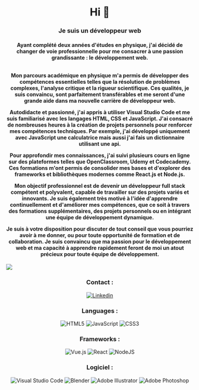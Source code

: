 <h1 align="center">Hi 👋</h1>

<h3 align="center">Je suis un développeur web</h3>
<h4 align="center"> Ayant complété deux années d'études en physique, j'ai décidé de changer de voie professionnelle pour me consacrer à une passion grandissante : le développement web.<br><br>

Mon parcours académique en physique m'a permis de développer des compétences essentielles telles que la résolution de problèmes complexes, l'analyse critique et la rigueur scientifique. Ces qualités, je suis convaincu, sont parfaitement transférables et me seront d'une grande aide dans ma nouvelle carrière de développeur web.

Autodidacte et passionné, j'ai appris à utiliser Visual Studio Code et me suis familiarisé avec les langages HTML, CSS et JavaScript. J'ai consacré de nombreuses heures à la création de projets personnels pour renforcer mes compétences techniques. Par exemple, j'ai développé uniquement avec JavaScript une calculatrice mais aussi j'ai fais un dictionnaire utilisant une api.

Pour approfondir mes connaissances, j'ai suivi plusieurs cours en ligne sur des plateformes telles que OpenClassroom, Udemy et Codecademy. Ces formations m'ont permis de consolider mes bases et d'explorer des frameworks et bibliothèques modernes comme React.js et Node.js.

Mon objectif professionnel est de devenir un développeur full stack compétent et polyvalent, capable de travailler sur des projets variés et innovants. Je suis également très motivé à l'idée d'apprendre continuellement et d'améliorer mes compétences, que ce soit à travers des formations supplémentaires, des projets personnels ou en intégrant une équipe de développement dynamique.

Je suis à votre disposition pour discuter de tout conseil que vous pourriez avoir à me donner, ou pour toute opportunité de formation et de collaboration. Je suis convaincu que ma passion pour le développement web et ma capacité à apprendre rapidement feront de moi un atout précieux pour toute équipe de développement.
</h4>
<a href="https://www.youtube.com/watch?v=dQw4w9WgXcQ"><img src="https://user-images.githubusercontent.com/73097560/115834477-dbab4500-a447-11eb-908a-139a6edaec5c.gif"></a>
<div align="center">

### Contact :

[![Linkedin](https://img.shields.io/badge/-LinkedIn-blue?style=for-the-badge&logo=Linkedin&logoColor=white)](https://www.linkedin.com/in/samy-meddad/)

### Languages :

![HTML5](https://img.shields.io/badge/html5-%23E34F26.svg?style=for-the-badge&logo=html5&logoColor=white)
![JavaScript](https://img.shields.io/badge/javascript-%23323330.svg?style=for-the-badge&logo=javascript&logoColor=%23F7DF1E)
![CSS3](https://img.shields.io/badge/css3-%231572B6.svg?style=for-the-badge&logo=css3&logoColor=white)

### Frameworks :

![Vue.js](https://img.shields.io/badge/vuejs-%2335495e.svg?style=for-the-badge&logo=vuedotjs&logoColor=%234FC08D)
![React](https://img.shields.io/badge/react-%2320232a.svg?style=for-the-badge&logo=react&logoColor=%2361DAFB)
![NodeJS](https://img.shields.io/badge/node.js-6DA55F?style=for-the-badge&logo=node.js&logoColor=white)

### Logiciel :

![Visual Studio Code](https://img.shields.io/badge/Visual%20Studio%20Code-0078d7.svg?style=for-the-badge&logo=visual-studio-code&logoColor=white)
![Blender](https://img.shields.io/badge/blender-%23F5792A.svg?style=for-the-badge&logo=blender&logoColor=white)
![Adobe Illustrator](https://img.shields.io/badge/adobe%20illustrator-%23FF9A00.svg?style=for-the-badge&logo=adobe%20illustrator&logoColor=white)
![Adobe Photoshop](https://img.shields.io/badge/adobe%20photoshop-%2331A8FF.svg?style=for-the-badge&logo=adobe%20photoshop&logoColor=white)

</div>
